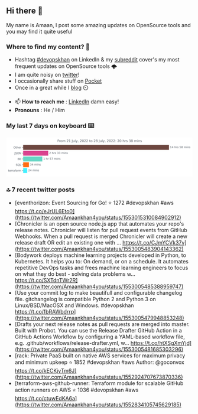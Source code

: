 <!--- [![Hits](https://hits.seeyoufarm.com/api/count/incr/badge.svg?url=https%3A%2F%2Fgithub.com%2Fakhan4u%2Fhit-counter&count_bg=%2379C83D&title_bg=%23555555&icon=&icon_color=%23E7E7E7&title=visits&edge_flat=false)](https://hits.seeyoufarm.com) --->

## Hi there 👋

My name is Amaan, I post some amazing updates on OpenSource tools and you may find it quite useful

### Where to find my content? 🤔

* Hashtag [#devopskhan](https://www.linkedin.com/feed/hashtag/devopskhan/) on LinkedIn & my [subreddit](https://www.reddit.com/r/devopskhan/) cover's my most frequent updates on OpenSource tools 🌩️
* I am quite noisy on [twitter](https://twitter.com/Amaankhan4you)!
* I occasionally share stuff on [Pocket](https://getpocket.com/@ej6g8d1dp2829A16a9Tf5d4T6bAMp3d8791rejDe86yem3bm4e14ex4fT4dluk29)
* Once in a great while I [blog](https://linuxparrot.com/) ⏲️


- 📫 **How to reach me** : [LinkedIn](https://www.linkedin.com/in/amaan-khan-linux-ninja) damn easy!
- **Pronouns** : He / Him

### My last 7 days on keyboard ⌨️

<img src="https://github.com/akhan4u/akhan4u/blob/main/images/stat.svg" alt="Amaan's Wakatime Activity!"/>

### 🔝 7 recent twitter posts
<!-- DEVDOJO:START -->
- [eventhorizon: Event Sourcing for Go!
⭐️ 1272
#devopskhan #aws
https://t.co/eJrUL6Eto0](https://twitter.com/Amaankhan4you/status/1553015310084902912)
- [Chronicler is an open source node.js app that automates your repo&#39;s release notes. Chronicler will listen for pull request events from GitHub Webhooks. When a pull request is merged Chronicler will create a new release draft OR edit an existing one with … https://t.co/CJmYCVk37v](https://twitter.com/Amaankhan4you/status/1553005483904143362)
- [Bodywork deploys machine learning projects developed in Python, to Kubernetes. It helps you to: On demand, or on a schedule. It automates repetitive DevOps tasks and frees machine learning engineers to focus on what they do best - solving data problems w… https://t.co/SXTdnTWr2R](https://twitter.com/Amaankhan4you/status/1553005485388959747)
- [Use your commit log to make beautifull and configurable changelog file. gitchangelog is compatible Python 2 and Python 3 on Linux/BSD/MacOSX and Windows. #devopskhan https://t.co/fbRAWbdrrp](https://twitter.com/Amaankhan4you/status/1553005479948853248)
- [Drafts your next release notes as pull requests are merged into master. Built with Probot. You can use the Release Drafter GitHub Action in a GitHub Actions Workflow by configuring a YAML-based workflow file, e.g. .github/workflows/release-drafter.yml, w… https://t.co/htXSgXmYjd](https://twitter.com/Amaankhan4you/status/1553005481685303296)
- [rack: Private PaaS built on native AWS services for maximum privacy and minimum upkeep
⭐️ 1852
#devopskhan #aws
Author: @goconvox
https://t.co/kECKjyTm6J](https://twitter.com/Amaankhan4you/status/1552924707673870336)
- [terraform-aws-github-runner: Terraform module for scalable GitHub action runners on AWS
⭐️ 1036
#devopskhan #aws
https://t.co/ctuwEdKA6a](https://twitter.com/Amaankhan4you/status/1552834105745629185)
<!-- DEVDOJO:END -->

<!-- ![Amaan's GitHub stats](https://github-readme-stats.vercel.app/api?username=akhan4u&count_private=true&show_icons=true&hide=contribs) -->
